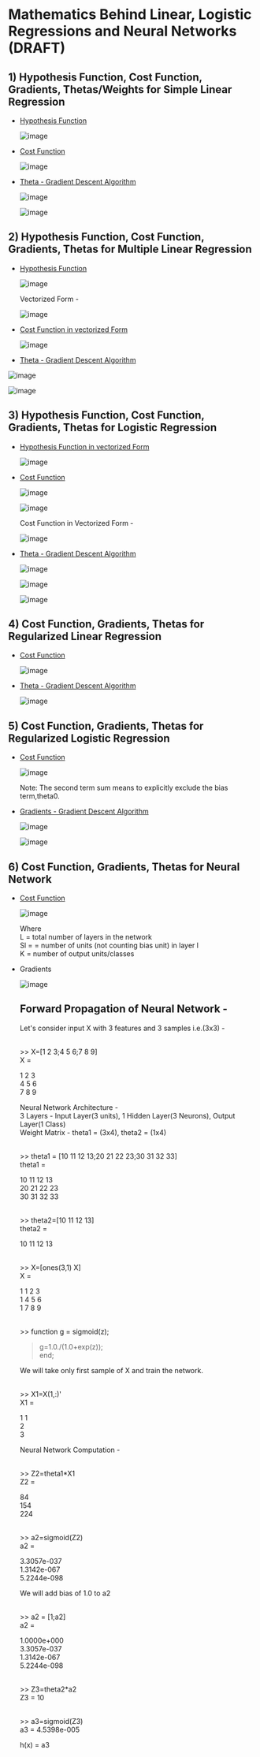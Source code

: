 # Mathematics Behind Linear, Logistic Regressions and Neural Networks (DRAFT)

## 1) Hypothesis Function, Cost Function, Gradients, Thetas/Weights for Simple Linear Regression 

- <ins> Hypothesis Function </ins>
  
  ![image](https://user-images.githubusercontent.com/55267125/82838026-8178cb80-9ee8-11ea-81d8-81d6b96c27a7.png)

- <ins> Cost Function </ins>

  ![image](https://user-images.githubusercontent.com/55267125/82761913-62603800-9e1b-11ea-8d1e-11645ad38a96.png)

- <ins> Theta - Gradient Descent Algorithm </ins>

  ![image](https://user-images.githubusercontent.com/55267125/82761518-b74e7f00-9e18-11ea-83e7-c1f1b88c35d5.png)

  ![image](https://user-images.githubusercontent.com/55267125/82761422-165fc400-9e18-11ea-9676-de276604b02d.png)

## 2) Hypothesis Function, Cost Function, Gradients, Thetas for Multiple Linear Regression

- <ins> Hypothesis Function </ins>

  ![image](https://user-images.githubusercontent.com/55267125/82761578-2035f700-9e19-11ea-8784-bc197dd8e40d.png)

  Vectorized Form - 

  ![image](https://user-images.githubusercontent.com/55267125/82761585-317f0380-9e19-11ea-9a7e-d17dcb01b820.png)

- <ins> Cost Function in vectorized Form </ins>

  ![image](https://user-images.githubusercontent.com/55267125/82761683-e7e2e880-9e19-11ea-9aa1-f4f2ff057e1e.png)

- <ins> Theta - Gradient Descent Algorithm </ins>

 ![image](https://user-images.githubusercontent.com/55267125/82761614-802c9d80-9e19-11ea-955a-912332541407.png)
 
 ![image](https://user-images.githubusercontent.com/55267125/82761599-5a06fd80-9e19-11ea-986c-3232ea78f6bb.png)

## 3) Hypothesis Function, Cost Function, Gradients, Thetas for Logistic Regression

- <ins> Hypothesis Function in vectorized Form </ins>
 
  ![image](https://user-images.githubusercontent.com/55267125/82761950-96d3f400-9e1b-11ea-9f1f-2ab3d9788ed4.png)

- <ins> Cost Function </ins>

  ![image](https://user-images.githubusercontent.com/55267125/82761789-b6b6e800-9e1a-11ea-8ee3-57d8b423184c.png)

  ![image](https://user-images.githubusercontent.com/55267125/82761824-f7166600-9e1a-11ea-9a7b-450fcbc09777.png)

  Cost Function in Vectorized Form - 
  
  ![image](https://user-images.githubusercontent.com/55267125/82761834-0b5a6300-9e1b-11ea-983a-3cbbc7fb377a.png)

- <ins> Theta - Gradient Descent Algorithm </ins>

  ![image](https://user-images.githubusercontent.com/55267125/82761849-2331e700-9e1b-11ea-9197-07e251ab68fc.png)

  ![image](https://user-images.githubusercontent.com/55267125/82761871-3b096b00-9e1b-11ea-9e05-329c2dddd9a2.png)
  
  ![image](https://user-images.githubusercontent.com/55267125/82761985-e0bcda00-9e1b-11ea-9478-90530e8da169.png)

## 4) Cost Function, Gradients, Thetas for Regularized Linear Regression

- <ins> Cost Function </ins>

  ![image](https://user-images.githubusercontent.com/55267125/82762095-a7d13500-9e1c-11ea-8bdb-83a458666a61.png)

- <ins> Theta - Gradient Descent Algorithm </ins>

  ![image](https://user-images.githubusercontent.com/55267125/82762079-840def00-9e1c-11ea-8240-a910c2b24e3f.png)
  
## 5) Cost Function, Gradients, Thetas for Regularized Logistic Regression

- <ins> Cost Function </ins>

  ![image](https://user-images.githubusercontent.com/55267125/82762120-d7803d00-9e1c-11ea-8bc9-d76ad7fe4f2a.png)

  Note: The second term sum means to explicitly exclude the bias term,theta0.

- <ins> Gradients - Gradient Descent Algorithm </ins>

  ![image](https://user-images.githubusercontent.com/55267125/82762143-fb438300-9e1c-11ea-88d6-0def346072fc.png)
  
  ![image](https://user-images.githubusercontent.com/55267125/82762152-0dbdbc80-9e1d-11ea-8a93-3ef77e06c5fd.png)

## 6) Cost Function, Gradients, Thetas for Neural Network

- <ins> Cost Function </ins>

  ![image](https://user-images.githubusercontent.com/55267125/82839205-3d87c580-9eec-11ea-8de3-c7211f4fde36.png)

  Where   
  L = total number of layers in the network  
  Sl =  = number of units (not counting bias unit) in layer l  
  K = number of output units/classes

- Gradients 

  ![image](https://user-images.githubusercontent.com/55267125/82843753-d07c2c00-9efb-11ea-9b07-93cd45a9fdf3.png)
  
  ## Forward Propagation of Neural Network - 
  
  Let's consider input X with 3 features and 3 samples i.e.(3x3) - 
  
  <br> >> X=[1 2 3;4 5 6;7 8 9]  
  X =  
  
   1   2   3  
   4   5   6  
   7   8   9 </br>  
   
   Neural Network Architecture -   
   3 Layers - Input Layer(3 units), 1 Hidden Layer(3 Neurons), Output Layer(1 Class)  
   Weight Matrix - theta1 = (3x4), theta2 = (1x4)
     
   <br> >> theta1 = [10 11 12 13;20 21 22 23;30 31 32 33]  
   theta1 =    
    
   10   11   12   13  
   20   21   22   23  
   30   31   32   33 </br> 
     
   <br> >> theta2=[10 11 12 13]    
   theta2 =    
    
   10   11   12   13 </br>  
   
   <br> >> X=[ones(3,1) X]  
   X =  
  
   1   1   2   3  
   1   4   5   6  
   1   7   8   9  </br>

   <br> >> function g = sigmoid(z);  
   > g=1.0./(1.0+exp(z));  
   > end; </br>
   
   We will take only first sample of X and train the network.   
   
   <br> >> X1=X(1,:)'  
   X1 =  
   
   1
   1  
   2  
   3 </br>
   
   Neural Network Computation -   
   
   <br> >> Z2=theta1*X1  
   Z2 =  
  
    84  
   154  
   224  </br>
   
  <br> >> a2=sigmoid(Z2)  
  a2 =  
  
  3.3057e-037  
  1.3142e-067  
  5.2244e-098  </br>
  
  We will add bias of 1.0 to a2  
  
  <br> >> a2 = [1;a2]  
  a2 =  
  
  1.0000e+000  
  3.3057e-037  
  1.3142e-067   
  5.2244e-098  </br>
  
  <br> >> Z3=theta2*a2  
  Z3 =  10  </br> 
  
  <br> >> a3=sigmoid(Z3)  
  a3 = 4.5398e-005  </br> 
  
  h(x) = a3  
